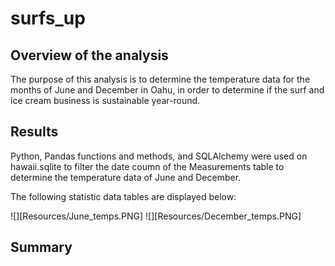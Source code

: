 # surfs_up

## Overview of the analysis
The purpose of this analysis is to determine the temperature data for the months of June and December in Oahu, in order to determine if the surf and ice cream business is sustainable year-round.

## Results
Python, Pandas functions and methods, and SQLAlchemy were used on hawaii.sqlite to filter the date coumn of the Measurements table to determine the temperature data of June and December.

The following statistic data tables are displayed below:

![][Resources/June_temps.PNG]
![][Resources/December_temps.PNG]


## Summary
